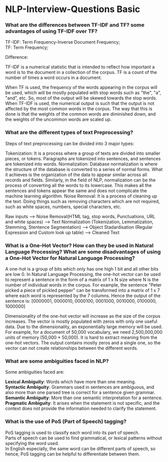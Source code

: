 # NLP-Interview-Questions Basic
### What are the differences between TF-IDF and TF? some advantages of using TF-IDF over TF?
TF-IDF: Term Frequency-Inverse Document Frequency; <br>
TF: Term Frequency;

Difference:

TF-IDF is a numerical statistic that is intended to reflect how important a word is to the document in a collection of the corpus.
TF is a count of the number of times a word occurs in a document.

When TF is used, the frequency of the words appearing in the corpus will be used, which will be mostly populated with stop words such as "the", "a", "and", etc. So, most of the output will be skewed towards the stop words.
When TF-IDF is used, the numerical output is such that the output is not affected by the most common words in the corpus. The way that this is done is that the weights of the common words are diminished down, and the weights of the uncommon words are scaled up.

### What are the different types of text Preprocessing?
Steps of text preprocessing can be divided into 3 major types:

Tokenization: It is a process where a group of texts are divided into smaller pieces, or tokens. Paragraphs are tokenized into sentences, and sentences are tokenized into words.
Normalization: Database normalization is where the structure of the database is converted to a series of normal forms. What it achieves is the organization of the data to appear similar across all records and fields. Similarly, in the field of NLP, normalization can be the process of converting all the words to its lowercase. This makes all the sentences and tokens appear the same and does not complicate the machine learning algorithm.
Noise Removal: It is a process of cleaning up the text. Doing things such as removing characters which are not required, such as white spaces, numbers, special characters, etc.

Raw inputs --> Noise Removal(HTML tag, stop words, Punctuations, URL and white spaces) --> Text Normalization (Tokenization, Lemmatization, Stemming, Stentence Segmentation) --> Object Stadardisation (Regular Expression and Custom look up table) --> Cleaned Text


### What is a One-Hot Vector? How can they be used in Natural Language Processing? What are some disadvantages of using a One-Hot Vector for Natural Language Processing?

A one-hot is a group of bits which only has one high 1 bit and all other bits are low 0.
In Natural Language Processing, the one-hot vector can be used to represent a sentence in the form of a matrix of 1 x N size where N is the number of individual words in the corpus.
For example, the sentence "Peter picked a piece of pickled pepper" can be transformed into a matrix of 1 x 7 where each word is represented by the 7 columns. Hence the output of the sentence is: [0000001, 0000010, 0000100, 0001000, 0010000, 0100000, 1000000]

Dimensionality of the one-hot vector will increase as the size of the corpus increases. The vector is mostly populated with zeros with only one useful data.
Due to the dimensionality, an exponentially large memory will be used. For example, for a document of 50,000 vocabulary, we need 2,500,000,000 units of memory (50,000 * 50,000).
It is hard to extract meaning from the one-hot vectors. The output contains mostly zeros and a single one, so the vector can not create relationships between the different words.


###  What are some ambiguities faced in NLP?

Some ambiguities faced are:

<b>Lexical Ambiguity</b>: Words which have more than one meaning.<br>
<b>Syntactic Ambiguity</b>: Grammars used in sentences are ambiguous, and also more than one parsed tree is correct for a sentence given grammar.
<b>Semantic Ambiguity</b>: More than one semantic interpretation for a sentence.<br>
<b>Pragmatic Ambiguity</b>: It arises when the statement is not specific, and the context does not provide the information needed to clarify the statement.


### What is the use of PoS (Part of Speech) tagging?

PoS tagging is used to classify each word into its part of speech.<br>
Parts of speech can be used to find grammatical, or lexical patterns without specifying the word used. <br>
In English especially, the same word can be different parts of speech, so hence, PoS tagging can be helpful to differentiate between them.
